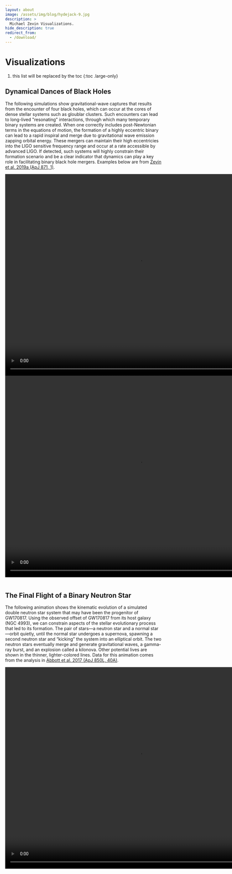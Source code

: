 ```yaml
---
layout: about
image: /assets/img/blog/hydejack-9.jpg
description: >
  Michael Zevin Visualizations.
hide_description: true
redirect_from:
  - /download/
---
```


# Visualizations

1. this list will be replaced by the toc
{:toc .large-only}

## Dynamical Dances of Black Holes
The following simulations show gravitational-wave captures that results from the encounter of four black holes, which can occur at the cores of dense stellar systems such as gloublar clusters.
Such encounters can lead to long-lived "resonating" interactions, through which many temporary binary systems are created.
When one correctly includes post-Newtonian terms in the equations of motion, the formation of a highly eccentric binary can lead to a rapid inspiral and merge due to gravitational wave emission zapping orbital energy.
These mergers can maintain their high eccentricies into the LIGO sensitive frequency range and occur at a rate accessible by advanced LIGO.
If detected, such systems will highly constrain their formation scenario and be a clear indicator that dynamics can play a key role in facilitating binary black hole mergers.
Examples below are from <a href="https://ui.adsabs.harvard.edu/abs/2019ApJ...871...91Z/abstract">Zevin et al. 2019a (ApJ 871, 1)</a>.

<center>
<video width="864" height="648" controls>
<source src="/assets/media/inspiral_example_1.mp4" type="video/mp4">
</video>
</center>

<center>
<video width="864" height="648" controls>
<source src="/assets/media/inspiral_example_2.mp4" type="video/mp4">
</video>
</center>
<br>


## The Final Flight of a Binary Neutron Star
The following animation shows the kinematic evolution of a simulated double neutron star system that may have been the progenitor of GW170817.
Using the observed offset of GW170817 from its host galaxy (NGC 4993), we can constrain aspects of the stellar evolutionary process that led to its formation.
The pair of stars—a neutron star and a normal star—orbit quietly, until the normal star undergoes a supernova, spawning a second neutron star and “kicking” the system into an elliptical orbit.
The two neutron stars eventually merge and generate gravitational waves, a gamma-ray burst, and an explosion called a kilonova. Other potential lives are shown in the thinner, lighter-colored lines.
Data for this animation comes from the analysis in <a href="https://ui.adsabs.harvard.edu/abs/2017ApJ...850L..40A/abstract">Abbott et al. 2017 (ApJ 850L, 40A)</a>.

<center>
<video width="864" height="648" controls>
<source src="/assets/media/Progenitor_lowres_cut.mp4" type="video/mp4">
</video>
</center>
